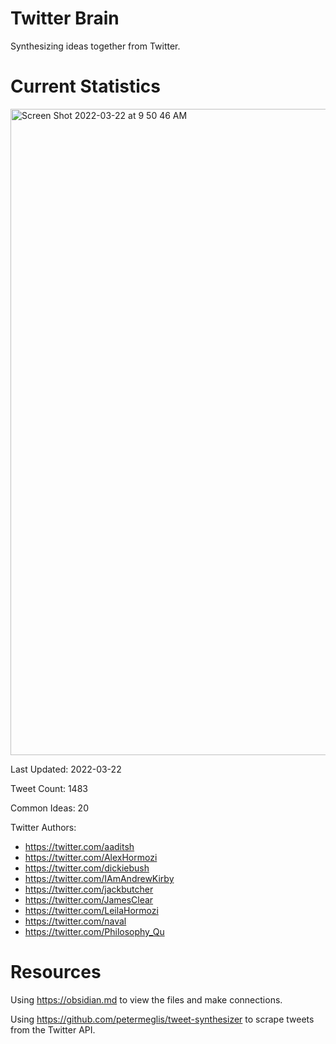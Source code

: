 # Twitter Brain
Synthesizing ideas together from Twitter.

# Current Statistics
<img width="1034" alt="Screen Shot 2022-03-22 at 9 50 46 AM" src="https://user-images.githubusercontent.com/24641573/159522771-cfab33c0-7246-4cc4-80c3-a90ba70864ec.png">

Last Updated: 2022-03-22

Tweet Count: 1483

Common Ideas: 20

Twitter Authors:
- https://twitter.com/aaditsh
- https://twitter.com/AlexHormozi
- https://twitter.com/dickiebush
- https://twitter.com/IAmAndrewKirby
- https://twitter.com/jackbutcher
- https://twitter.com/JamesClear
- https://twitter.com/LeilaHormozi
- https://twitter.com/naval
- https://twitter.com/Philosophy_Qu

# Resources
Using https://obsidian.md to view the files and make connections.

Using https://github.com/petermeglis/tweet-synthesizer to scrape tweets from the Twitter API.
